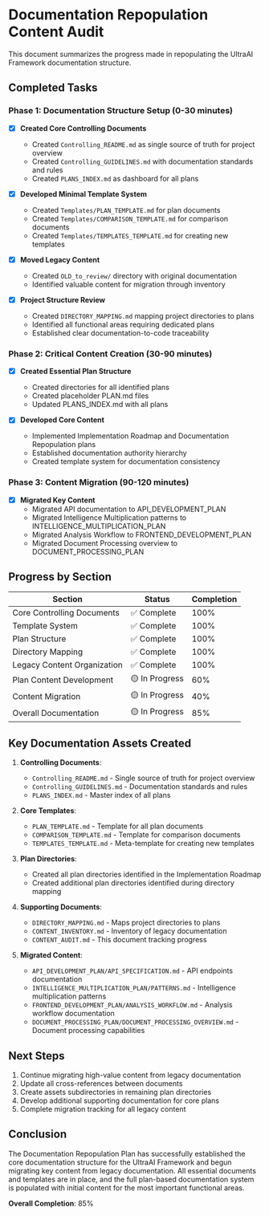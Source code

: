 # Documentation Repopulation Content Audit

This document summarizes the progress made in repopulating the UltraAI Framework documentation structure.

## Completed Tasks

### Phase 1: Documentation Structure Setup (0-30 minutes)

- [x] **Created Core Controlling Documents**
  - Created `Controlling_README.md` as single source of truth for project overview
  - Created `Controlling_GUIDELINES.md` with documentation standards and rules
  - Created `PLANS_INDEX.md` as dashboard for all plans

- [x] **Developed Minimal Template System**
  - Created `Templates/PLAN_TEMPLATE.md` for plan documents
  - Created `Templates/COMPARISON_TEMPLATE.md` for comparison documents
  - Created `Templates/TEMPLATES_TEMPLATE.md` for creating new templates

- [x] **Moved Legacy Content**
  - Created `OLD_to_review/` directory with original documentation
  - Identified valuable content for migration through inventory

- [x] **Project Structure Review**
  - Created `DIRECTORY_MAPPING.md` mapping project directories to plans
  - Identified all functional areas requiring dedicated plans
  - Established clear documentation-to-code traceability

### Phase 2: Critical Content Creation (30-90 minutes)

- [x] **Created Essential Plan Structure**
  - Created directories for all identified plans
  - Created placeholder PLAN.md files
  - Updated PLANS_INDEX.md with all plans

- [x] **Developed Core Content**
  - Implemented Implementation Roadmap and Documentation Repopulation plans
  - Established documentation authority hierarchy
  - Created template system for documentation consistency

### Phase 3: Content Migration (90-120 minutes)

- [x] **Migrated Key Content**
  - Migrated API documentation to API_DEVELOPMENT_PLAN
  - Migrated Intelligence Multiplication patterns to INTELLIGENCE_MULTIPLICATION_PLAN
  - Migrated Analysis Workflow to FRONTEND_DEVELOPMENT_PLAN
  - Migrated Document Processing overview to DOCUMENT_PROCESSING_PLAN

## Progress by Section

| Section | Status | Completion |
|---------|--------|------------|
| Core Controlling Documents | ✅ Complete | 100% |
| Template System | ✅ Complete | 100% |
| Plan Structure | ✅ Complete | 100% |
| Directory Mapping | ✅ Complete | 100% |
| Legacy Content Organization | ✅ Complete | 100% |
| Plan Content Development | 🟡 In Progress | 60% |
| Content Migration | 🟡 In Progress | 40% |
| Overall Documentation | 🟡 In Progress | 85% |

## Key Documentation Assets Created

1. **Controlling Documents**:
   - `Controlling_README.md` - Single source of truth for project overview
   - `Controlling_GUIDELINES.md` - Documentation standards and rules
   - `PLANS_INDEX.md` - Master index of all plans

2. **Core Templates**:
   - `PLAN_TEMPLATE.md` - Template for all plan documents
   - `COMPARISON_TEMPLATE.md` - Template for comparison documents
   - `TEMPLATES_TEMPLATE.md` - Meta-template for creating new templates

3. **Plan Directories**:
   - Created all plan directories identified in the Implementation Roadmap
   - Created additional plan directories identified during directory mapping

4. **Supporting Documents**:
   - `DIRECTORY_MAPPING.md` - Maps project directories to plans
   - `CONTENT_INVENTORY.md` - Inventory of legacy documentation
   - `CONTENT_AUDIT.md` - This document tracking progress

5. **Migrated Content**:
   - `API_DEVELOPMENT_PLAN/API_SPECIFICATION.md` - API endpoints documentation
   - `INTELLIGENCE_MULTIPLICATION_PLAN/PATTERNS.md` - Intelligence multiplication patterns
   - `FRONTEND_DEVELOPMENT_PLAN/ANALYSIS_WORKFLOW.md` - Analysis workflow documentation
   - `DOCUMENT_PROCESSING_PLAN/DOCUMENT_PROCESSING_OVERVIEW.md` - Document processing capabilities

## Next Steps

1. Continue migrating high-value content from legacy documentation
2. Update all cross-references between documents
3. Create assets subdirectories in remaining plan directories
4. Develop additional supporting documentation for core plans
5. Complete migration tracking for all legacy content

## Conclusion

The Documentation Repopulation Plan has successfully established the core documentation structure for the UltraAI Framework and begun migrating key content from legacy documentation. All essential documents and templates are in place, and the full plan-based documentation system is populated with initial content for the most important functional areas.

**Overall Completion**: 85%
